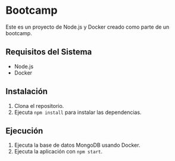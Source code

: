 # Bootcamp

Este es un proyecto de Node.js y Docker creado como parte de un bootcamp.

## Requisitos del Sistema

- Node.js
- Docker

## Instalación

1. Clona el repositorio.
2. Ejecuta `npm install` para instalar las dependencias.

## Ejecución

1. Ejecuta la base de datos MongoDB usando Docker.
2. Ejecuta la aplicación con `npm start`.
